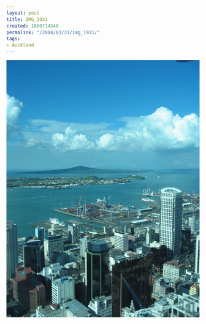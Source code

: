 ```yaml
---
layout: post
title: IMG_1931
created: 1080714540
permalink: "/2004/03/31/img_1931/"
tags:
- Auckland
---
```


<img src="/image/images/img_1931-500.jpg"/>

